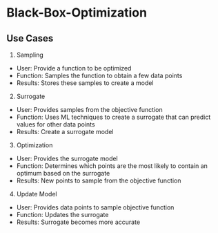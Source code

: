 # Black-Box-Optimization


## Use Cases

1. Sampling 
* User: Provide a function to be optimized
* Function: Samples the function to obtain a few data points  
* Results:  Stores these samples to create a model 
 
2. Surrogate  
* User: Provides samples from the objective function 
* Function: Uses ML techniques to create a surrogate that can predict values for other data points  
* Results:  Create a surrogate model 

3. Optimization 
* User: Provides the surrogate model 
* Function: Determines which points are the most likely to contain an optimum based on the surrogate 
* Results: New points to sample from the objective function

4. Update Model 
* User: Provides data points to sample objective function  
* Function: Updates the surrogate  
* Results:  Surrogate becomes more accurate  